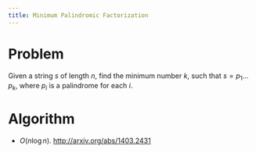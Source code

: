 ```yaml
---
title: Minimum Palindromic Factorization
---
```


# Problem 

Given a string $s$ of length $n$, find the minimum number $k$, such that $s=p_1\ldots p_k$, where $p_i$ is a palindrome for each $i$. 

# Algorithm

- $O(n\log n)$. http://arxiv.org/abs/1403.2431